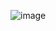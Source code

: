 ![image](https://github.com/pibit200/simon_game/assets/134590398/5adcdf1b-aaf0-47c9-84b2-bb6fd60a894a)
